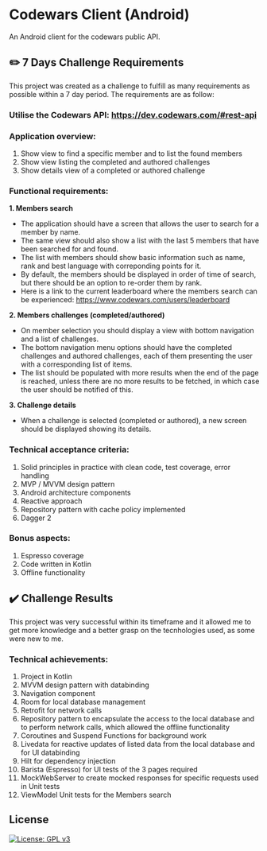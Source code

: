 # Codewars Client (Android)
An Android client for the codewars public API.

## :pencil2: 7 Days Challenge Requirements
This project was created as a challenge to fulfill as many requirements as possible within a 7 day period.
The requirements are as follow:

### Utilise the Codewars API: https://dev.codewars.com/#rest-api

### Application overview:
1. Show view to find a specific member and to list the found members
2. Show view listing the completed and authored challenges
3. Show details view of a completed or authored challenge

### Functional requirements:

**1. Members search**
- The application should have a screen that allows the user to search for a member by name.
- The same view should also show a list with the last 5 members that have been searched for and found.
- The list with members should show basic information such as name, rank and best language with correponding points for it.
- By default, the members should be displayed in order of time of search, but there should be an option to re-order them by rank.
- Here is a link to the current leaderboard where the members search can be experienced: https://www.codewars.com/users/leaderboard

**2. Members challenges (completed/authored)**
- On member selection you should display a view with bottom navigation and a list of challenges.
- The bottom navigation menu options should have the completed challenges and authored challenges, each of them presenting the user with a corresponding list of items.
- The list should be populated with more results when the end of the page is reached, unless there are no more results to be fetched, in which case the user should be notified of this.

**3. Challenge details**
- When a challenge is selected (completed or authored), a new screen should be displayed showing its details.

### Technical acceptance criteria:
1. Solid principles in practice with clean code, test coverage, error handling
2. MVP / MVVM design pattern
3. Android architecture components
4. Reactive approach
5. Repository pattern with cache policy implemented
6. Dagger 2

### Bonus aspects:
1. Espresso coverage
2. Code written in Kotlin
3. Offline functionality

## :heavy_check_mark: Challenge Results
This project was very successful within its timeframe and it allowed me to get more knowledge and a better grasp on the tecnhologies used, as some were new to me.

### Technical achievements:
1. Project in Kotlin
2. MVVM design pattern with databinding
3. Navigation component
4. Room for local database management
5. Retrofit for network calls
6. Repository pattern to encapsulate the access to the local database and to perform network calls, which allowed the offline functionality
7. Coroutines and Suspend Functions for background work
8. Livedata for reactive updates of listed data from the local database and for UI databinding
9. Hilt for dependency injection
10. Barista (Espresso) for UI tests of the 3 pages required
11. MockWebServer to create mocked responses for specific requests used in Unit tests
12. ViewModel Unit tests for the Members search



## License
[![License: GPL v3](https://img.shields.io/badge/License-GPLv3-blue.svg)](https://www.gnu.org/licenses/gpl-3.0)
